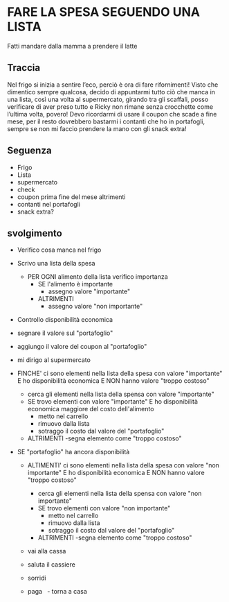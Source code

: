 # FARE LA SPESA SEGUENDO UNA LISTA



Fatti mandare dalla mamma a prendere il latte

## Traccia

Nel frigo si inizia a sentire l’eco, perciò è ora di fare rifornimenti!
Visto che dimentico sempre qualcosa, decido di appuntarmi tutto ciò che manca in una lista, così una volta al supermercato, girando tra gli scaffali, posso verificare di aver preso tutto e Ricky non rimane senza crocchette come l’ultima volta, povero! Devo ricordarmi di usare il coupon che scade a fine mese, per il resto dovrebbero bastarmi i contanti che ho in portafogli, sempre se non mi faccio prendere la mano con gli snack extra!
## Seguenza

- Frigo
- Lista
- supermercato
- check
- coupon prima fine del mese altrimenti
- contanti nel portafogli
- snack extra?


## svolgimento
- Verifico cosa manca nel frigo
- Scrivo una lista della spesa
  - PER OGNI alimento della lista verifico importanza
    - SE l'alimento è importante
      - assegno valore "importante"
    - ALTRIMENTI
      - assegno valore "non importante"
- Controllo disponibilità economica
- segnare il valore sul "portafoglio"
- aggiungo il valore del coupon al "portafoglio"
- mi dirigo al supermercato
- FINCHE' ci sono elementi nella lista della spesa con valore "importante" E ho disponibilità economica E NON hanno valore "troppo costoso"

  - cerca gli elementi nella lista della spensa con valore "importante"
  - SE trovo elementi con valore "importante" E ho disponibilità economica maggiore del costo dell'alimento
    - metto nel carrello
    - rimuovo dalla lista
    - sotraggo il costo dal valore del "portafoglio"
  - ALTRIMENTI
    -segna elemento come "troppo costoso"

- SE "portafoglio" ha ancora disponibilità

  - ALTIMENTI' ci sono elementi nella lista della spesa con valore "non importante" E ho disponibilità economica E NON hanno valore "troppo costoso"

    - cerca gli elementi nella lista della spensa con valore "non importante"
    - SE trovo elementi con valore "non importante"
      - metto nel carrello
      - rimuovo dalla lista
      - sotraggo il costo dal valore del "portafoglio"
    - ALTRIMENTI
      -segna elemento come "troppo costoso"


  - vai alla cassa
  - saluta il cassiere
  - sorridi
  - paga
  - torna a casa
